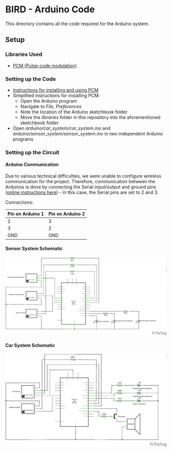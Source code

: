 # BIRD - Arduino Code

This directory contains all the code required for the Arduino system.

## Setup

### Libraries Used
* [PCM (Pulse-code modulation)](https://github.com/damellis/PCM)

### Setting up the Code
* [Instructions for installing and using PCM](http://highlowtech.org/?p=1963)
* Simplified instructions for installing PCM:
  * Open the Arduino program
  * Navigate to _File_, _Preferences_
  * Note the location of the Arduino sketchbook folder
  * Move the _libraries_ folder in this repository into the aforementioned sketchbook folder
* Open *arduino/car_system/car_system.ino* and *arduino/sensor_system/sensor_system.ino* in two independent Arduino programs

### Setting up the Circuit

#### Arduino Communication
Due to various technical difficulties, we were unable to configure wireless communication for the project. Therefore, communication between the Arduinos is done by connecting the Serial input/output and ground pins ([online instructions here](http://robotic-controls.com/learn/arduino/arduino-arduino-serial-communication)) - in this case, the Serial pins are set to 2 and 3.

Connections:

| Pin on Arduino 1 | Pin on Arduino 2 |
| --- | --- |
| 2 | 3 |
| 3 | 2 |
| GND | GND |

#### Sensor System Schematic

![Sensor system schematic](img/p-pad.png)

#### Car System Schematic

![Car system schematic](img/c-box.png)
